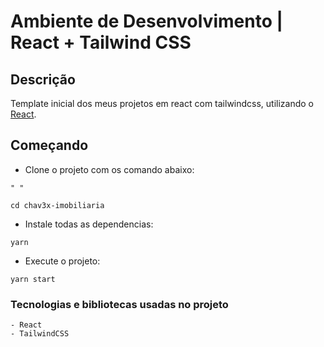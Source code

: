 # Ambiente de Desenvolvimento | React + Tailwind CSS

## Descrição

Template inicial dos meus projetos em react com tailwindcss, utilizando o [React](https://reactjs.org/).

## Começando

- Clone o projeto com os comando abaixo:

```
" "

cd chav3x-imobiliaria
```

- Instale todas as dependencias:

```
yarn

```

- Execute o projeto:

```
yarn start

```

### Tecnologias e bibliotecas usadas no projeto

```
- React
- TailwindCSS

```
